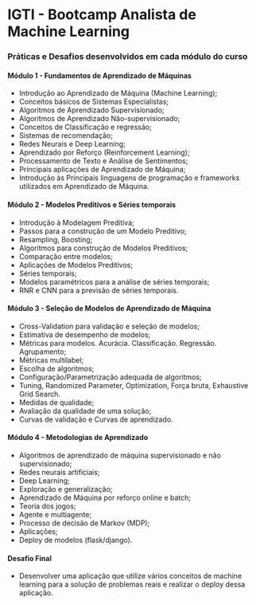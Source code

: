 # IGTI - Bootcamp Analista de Machine Learning

### Práticas e Desafios desenvolvidos em cada módulo do curso

#### Módulo 1 - Fundamentos de Aprendizado de Máquinas

- Introdução ao Aprendizado de Máquina (Machine Learning);
- Conceitos básicos de Sistemas Especialistas;
- Algoritmos de Aprendizado Supervisionado;
- Algoritmos de Aprendizado Não-supervisionado;
- Conceitos de Classificação e regressão;
- Sistemas de recomendação;
- Redes Neurais e Deep Learning;
- Aprendizado por Reforço (Reinforcement Learning);
- Processamento de Texto e Análise de Sentimentos;
- Principais aplicações de Aprendizado de Máquina;
- Introdução às Principais linguagens de programação e frameworks utilizados em Aprendizado de Máquina.

#### Módulo 2 - Modelos Preditivos e Séries temporais

- Introdução à Modelagem Preditiva;
- Passos para a construção de um Modelo Preditivo;
- Resampling, Boosting;
- Algoritmos para construção de Modelos Preditivos;
- Comparação entre modelos;
- Aplicações de Modelos Preditivos;
- Séries temporais;
- Modelos paramétricos para a análise de séries temporais;
- RNR e CNN para a previsão de séries temporais.

#### Módulo 3 - Seleção de Modelos de Aprendizado de Máquina

- Cross-Validation para validação e seleção de modelos;
- Estimativa de desempenho de modelos;
- Métricas para modelos. Acurácia. Classificação. Regressão. Agrupamento;
- Métricas multilabel;
- Escolha de algoritmos;
- Configuração/Parametrização adequada de algoritmos;
- Tuning, Randomized Parameter, Optimization, Força bruta, Exhaustive Grid Search.
- Medidas de qualidade;
- Avaliação da qualidade de uma solução;
- Curvas de validação e Curvas de aprendizado.

#### Módulo 4 - Metodologias de Aprendizado

- Algoritmos de aprendizado de máquina supervisionado e não supervisionado;
- Redes neurais artificiais;
- Deep Learning;
- Exploração e generalização;
- Aprendizado de Máquina por reforço online e batch;
- Teoria dos jogos;
- Agente e multiagente;
- Processo de decisão de Markov (MDP);
- Aplicações;
- Deploy de modelos (flask/django).

#### Desafio Final

- Desenvolver uma aplicação que utilize vários conceitos de machine learning para a solução de problemas reais e realizar o deploy dessa aplicação.
